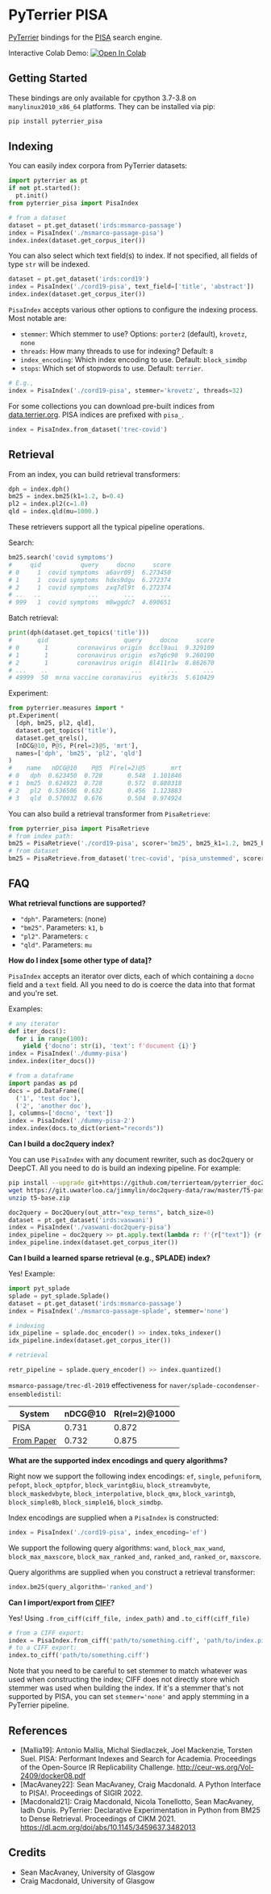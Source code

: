 # PyTerrier PISA

[PyTerrier](https://github.com/terrier-org/pyterrier) bindings for the [PISA](https://github.com/pisa-engine/pisa) search engine.

Interactive Colab Demo: [![Open In Colab](https://colab.research.google.com/assets/colab-badge.svg)](https://colab.research.google.com/github/terrierteam/pyterrier_pisa/blob/master/examples/pyterrier_pisa_antique.ipynb)

## Getting Started

These bindings are only available for cpython 3.7-3.8 on `manylinux2010_x86_64` platforms. They can be installed via pip:

```bash
pip install pyterrier_pisa
```

## Indexing

You can easily index corpora from PyTerrier datasets:

```python
import pyterrier as pt
if not pt.started():
  pt.init()
from pyterrier_pisa import PisaIndex

# from a dataset
dataset = pt.get_dataset('irds:msmarco-passage')
index = PisaIndex('./msmarco-passage-pisa')
index.index(dataset.get_corpus_iter())
```

You can also select which text field(s) to index. If not specified, all fields of type `str` will be indexed.

```python
dataset = pt.get_dataset('irds:cord19')
index = PisaIndex('./cord19-pisa', text_field=['title', 'abstract'])
index.index(dataset.get_corpus_iter())
```

`PisaIndex` accepts various other options to configure the indexing process. Most notable are:
 - `stemmer`: Which stemmer to use? Options: `porter2` (default), `krovetz`, `none`
 - `threads`: How many threads to use for indexing? Default: `8`
 - `index_encoding`: Which index encoding to use. Default: `block_simdbp`
 - `stops`: Which set of stopwords to use. Default: `terrier`.


```python
# E.g.,
index = PisaIndex('./cord19-pisa', stemmer='krovetz', threads=32)
```

For some collections you can download pre-built indices from [data.terrier.org](http://data.terrier.org/). PISA indices are prefixed with `pisa_`.

```python
index = PisaIndex.from_dataset('trec-covid')
```

## Retrieval

From an index, you can build retrieval transformers:

```python
dph = index.dph()
bm25 = index.bm25(k1=1.2, b=0.4)
pl2 = index.pl2(c=1.0)
qld = index.qld(mu=1000.)
```

These retrievers support all the typical pipeline operations.

Search:

```python
bm25.search('covid symptoms')
#     qid           query     docno     score
# 0     1  covid symptoms  a6avr09j  6.273450
# 1     1  covid symptoms  hdxs9dgu  6.272374
# 2     1  covid symptoms  zxq7dl9t  6.272374
# ..   ..             ...       ...       ...
# 999   1  covid symptoms  m8wggdc7  4.690651
```

Batch retrieval:

```python
print(dph(dataset.get_topics('title')))
#       qid                     query     docno     score
# 0       1        coronavirus origin  8ccl9aui  9.329109
# 1       1        coronavirus origin  es7q6c90  9.260190
# 2       1        coronavirus origin  8l411r1w  8.862670
# ...    ..                       ...       ...       ...
# 49999  50  mrna vaccine coronavirus  eyitkr3s  5.610429
```

Experiment:

```python
from pyterrier.measures import *
pt.Experiment(
  [dph, bm25, pl2, qld],
  dataset.get_topics('title'),
  dataset.get_qrels(),
  [nDCG@10, P@5, P(rel=2)@5, 'mrt'],
  names=['dph', 'bm25', 'pl2', 'qld']
)
#    name   nDCG@10    P@5  P(rel=2)@5       mrt
# 0   dph  0.623450  0.720       0.548  1.101846
# 1  bm25  0.624923  0.728       0.572  0.880318
# 2   pl2  0.536506  0.632       0.456  1.123883
# 3   qld  0.570032  0.676       0.504  0.974924
```

You can also build a retrieval transformer from `PisaRetrieve`:

```python
from pyterrier_pisa import PisaRetrieve
# from index path:
bm25 = PisaRetrieve('./cord19-pisa', scorer='bm25', bm25_k1=1.2, bm25_b=0.4)
# from dataset
bm25 = PisaRetrieve.from_dataset('trec-covid', 'pisa_unstemmed', scorer='bm25', bm25_k1=1.2, bm25_b=0.4)
```

## FAQ

**What retrieval functions are supported?**

 - `"dph"`. Parameters: (none)
 - `"bm25"`. Parameters: `k1`, `b`
 - `"pl2"`. Parameters: `c`
 - `"qld"`. Parameters: `mu`

**How do I index [some other type of data]?**

`PisaIndex` accepts an iterator over dicts, each of which containing a `docno` field and a `text` field. All you need to do is coerce the data into that
format and you're set.

Examples:

```python
# any iterator
def iter_docs():
  for i in range(100):
    yield {'docno': str(i), 'text': f'document {i}'}
index = PisaIndex('./dummy-pisa')
index.index(iter_docs())

# from a dataframe
import pandas as pd
docs = pd.DataFrame([
  ('1', 'test doc'),
  ('2', 'another doc'),
], columns=['docno', 'text'])
index = PisaIndex('./dummy-pisa-2')
index.index(docs.to_dict(orient="records"))
```

**Can I build a doc2query index?**

You can use `PisaIndex` with any document rewriter, such as doc2query or DeepCT.
All you need to do is build an indexing pipeline. For example:

```bash
pip install --upgrade git+https://github.com/terrierteam/pyterrier_doc2query.git
wget https://git.uwaterloo.ca/jimmylin/doc2query-data/raw/master/T5-passage/t5-base.zip
unzip t5-base.zip
```

```python
doc2query = Doc2Query(out_attr="exp_terms", batch_size=8)
dataset = pt.get_dataset('irds:vaswani')
index = PisaIndex('./vaswani-doc2query-pisa')
index_pipeline = doc2query >> pt.apply.text(lambda r: f'{r["text"]} {r["exp_terms"]}') >> index
index_pipeline.index(dataset.get_corpus_iter())
```

**Can I build a learned sparse retrieval (e.g., SPLADE) index?**

Yes! Example:

```python
import pyt_splade
splade = pyt_splade.Splade()
dataset = pt.get_dataset('irds:msmarco-passage')
index = PisaIndex('./msmarco-passage-splade', stemmer='none')

# indexing
idx_pipeline = splade.doc_encoder() >> index.toks_indexer()
idx_pipeline.index(dataset.get_corpus_iter())

# retrieval

retr_pipeline = splade.query_encoder() >> index.quantized()
```

`msmarco-passage/trec-dl-2019` effectiveness for `naver/splade-cocondenser-ensembledistil`:

| System | nDCG@10 | R(rel=2)@1000 |
|--------|---------|---------------|
| PISA   | 0.731   |         0.872 |
| [From Paper](https://arxiv.org/pdf/2205.04733.pdf) | 0.732 | 0.875 |


**What are the supported index encodings and query algorithms?**

Right now we support the following index encodings: `ef`, `single`, `pefuniform`, `pefopt`, `block_optpfor`, `block_varintg8iu`, `block_streamvbyte`, `block_maskedvbyte`, `block_interpolative`, `block_qmx`, `block_varintgb`, `block_simple8b`, `block_simple16`, `block_simdbp`.

Index encodings are supplied when a `PisaIndex` is constructed:

```python
index = PisaIndex('./cord19-pisa', index_encoding='ef')
```

We support the following query algorithms: `wand`, `block_max_wand`, `block_max_maxscore`, `block_max_ranked_and`, `ranked_and`, `ranked_or`, `maxscore`.

Query algorithms are supplied when you construct a retrieval transformer:

```python
index.bm25(query_algorithm='ranked_and')
```

**Can I import/export from [CIFF](https://github.com/osirrc/ciff)?**

Yes! Using `.from_ciff(ciff_file, index_path)` and `.to_ciff(ciff_file)`

```python
# from a CIFF export:
index = PisaIndex.from_ciff('path/to/something.ciff', 'path/to/index.pisa', stemmer='krovetz') # stemmer is optional
# to a CIFF export:
index.to_ciff('path/to/something.ciff')
```

Note that you need to be careful to set stemmer to match whatever was used when constructing the index; CIFF does not directly store which stemmer
was used when building the index. If it's a stemmer that's not supported by PISA, you can set `stemmer='none'` and apply stemming in a PyTerrier pipeline.

## References

 - [Mallia19]: Antonio Mallia, Michal Siedlaczek, Joel Mackenzie, Torsten Suel. PISA: Performant Indexes and Search for Academia. Proceedings of the Open-Source IR Replicability Challenge. http://ceur-ws.org/Vol-2409/docker08.pdf
 - [MacAvaney22]: Sean MacAvaney, Craig Macdonald. A Python Interface to PISA!. Proceedings of SIGIR 2022.
 - [Macdonald21]: Craig Macdonald, Nicola Tonellotto, Sean MacAvaney, Iadh Ounis. PyTerrier: Declarative Experimentation in Python from BM25 to Dense Retrieval. Proceedings of CIKM 2021. https://dl.acm.org/doi/abs/10.1145/3459637.3482013

## Credits

 - Sean MacAvaney, University of Glasgow
 - Craig Macdonald, University of Glasgow
